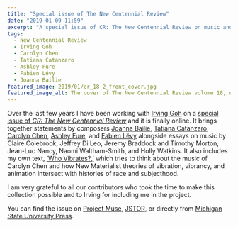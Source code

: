 ```yaml
---
title: "Special issue of The New Centennial Review"
date: "2019-01-09 11:59"
excerpt: "A special issue of CR: The New Centennial Review on music and critical theory co-edited with philosopher Irving Goh."
tags:
  - New Centennial Review
  - Irving Goh
  - Carolyn Chen
  - Tatiana Catanzaro
  - Ashley Fure
  - Fabien Lévy
  - Joanna Bailie
featured_image: 2019/01/cr_18-2_front_cover.jpg
featured_image_alt: The cover of The New Centennial Review volume 18, number 2
---
```


Over the last few years I have been working with [Irving Goh][goh] on a [special issue of _CR: The New Centennial Review_][issue] and it is finally online. It brings together statements by composers [Joanna Bailie][bai], [Tatiana Catanzaro][cat], [Carolyn Chen][chen], [Ashley Fure][fure], and [Fabien Lévy][levy] alongside essays on music by Claire Colebrook, Jeffrey Di Leo, Jeremy Braddock and Timothy Morton, Jean-Luc Nancy, Naomi Waltham-Smith, and Holly Watkins. It also includes my own text, [‘Who Vibrates?,’][wv] which tries to think about the music of Carolyn Chen and how New Materialist theories of vibration, vibrancy, and animation intersect with histories of race and subjecthood.

I am very grateful to all our contributors who took the time to make this collection possible and to Irving for including me in the project.

You can find the issue on [Project Muse][issue], [JSTOR][jstor], or directly from [Michigan State University Press][msup].

[goh]: http://www.irving-goh.com/
[issue]: https://muse.jhu.edu/issue/39740
[bai]: http://joannabailie.com/
[cat]: http://www.tatianacatanzaro.org/
[chen]: http://www.carolyn-chen.com/
[fure]: https://www.ashleyfure.com/
[levy]: https://www.fabienlevy.net/
[wv]: /2018/10/who-vibrates/
[jstor]: https://www.jstor.org/stable/10.14321/crnewcentrevi.18.issue-2
[msup]: http://msupress.org/journals/issue/?id=50-21D-631
